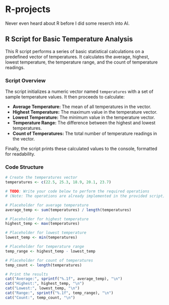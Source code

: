 # R-projects

Never even heard about R before I did some reserch into AI.

## R Script for Basic Temperature Analysis

This R script performs a series of basic statistical calculations on a predefined vector of temperatures. It calculates the average, highest, lowest temperature, the temperature range, and the count of temperature readings.

### Script Overview

The script initializes a numeric vector named `temperatures` with a set of sample temperature values. It then proceeds to calculate:

* **Average Temperature:** The mean of all temperatures in the vector.
* **Highest Temperature:** The maximum value in the temperature vector.
* **Lowest Temperature:** The minimum value in the temperature vector.
* **Temperature Range:** The difference between the highest and lowest temperatures.
* **Count of Temperatures:** The total number of temperature readings in the vector.

Finally, the script prints these calculated values to the console, formatted for readability.

### Code Structure

```R
# Create the temperatures vector
temperatures <- c(22.5, 25.3, 18.9, 20.1, 23.7)

# TODO: Write your code below to perform the required operations
# (Note: The operations are already implemented in the provided script)

# Placeholder for average temperature
average_temp <- sum(temperatures) / length(temperatures)

# Placeholder for highest temperature
highest_temp <- max(temperatures)

# Placeholder for lowest temperature
lowest_temp <- min(temperatures)

# Placeholder for temperature range
temp_range <- highest_temp - lowest_temp

# Placeholder for count of temperatures
temp_count <- length(temperatures)

# Print the results
cat("Average:", sprintf("%.1f", average_temp), "\n")
cat("Highest:", highest_temp, "\n")
cat("Lowest:", lowest_temp, "\n")
cat("Range:", sprintf("%.1f", temp_range), "\n")
cat("Count:", temp_count, "\n")
